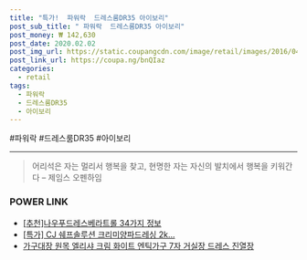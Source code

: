 ```yaml
--- 
title: "특가!  파워락  드레스룸DR35 아이보리" 
post_sub_title: " 파워락  드레스룸DR35 아이보리" 
post_money: ₩ 142,630 
post_date: 2020.02.02 
post_img_url: https://static.coupangcdn.com/image/retail/images/2016/04/18/18/7/271e479e-8df4-4f20-9d1e-1c55414ba654.jpg 
post_link_url: https://coupa.ng/bnQIaz 
categories: 
  - retail 
tags: 
  - 파워락 
  - 드레스룸DR35 
  - 아이보리 
--- 
```

  #파워락 #드레스룸DR35 #아이보리 
<hr> 

> 어리석은 자는 멀리서 행복을 찾고, 현명한 자는 자신의 발치에서 행복을 키워간다  – 제임스 오펜하임 


### POWER LINK

* <a href="https://blog.naver.com/fasyy4321/221787435471" target="_blank">[추천]나우푸드레스베라트롤 34가지 정보</a>
* <a href="https://blog.naver.com/sakai111/221786876662" target="_blank">[특가] CJ 쉐프솔루션 크리미양파드레싱 2k...</a>
* <a href="https://blog.naver.com/fasyy4321/221789348943" target="_blank">가구대장 원목 엘리샤 크림 화이트 엔틱가구 7자 거실장 드레스 진열장</a>
